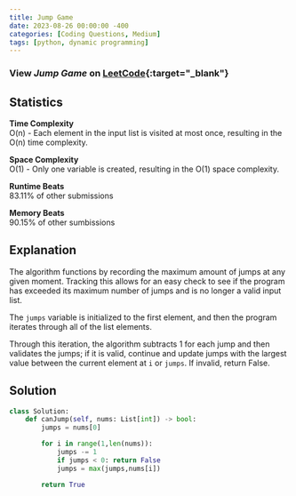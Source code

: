 ```yaml
---
title: Jump Game
date: 2023-08-26 00:00:00 -400
categories: [Coding Questions, Medium]
tags: [python, dynamic programming]
---
```


### View *Jump Game* on [LeetCode](https://leetcode.com/problems/jump-game/){:target="_blank"}  

## Statistics  

**Time Complexity**  
O(n) - Each element in the input list is visited at most once, resulting in the O(n) time complexity.

**Space Complexity**  
O(1) - Only one variable is created, resulting in the O(1) space complexity.

**Runtime Beats**  
83.11% of other submissions  

**Memory Beats**  
90.15% of other sumbissions  

## Explanation  
The algorithm functions by recording the maximum amount of jumps at any given moment. Tracking this allows for an easy check to see if the program has exceeded its maximum number of jumps and is no longer a valid input list.

The `jumps` variable is initialized to the first element, and then the program iterates through all of the list elements.

Through this iteration, the algorithm subtracts 1 for each jump and then validates the jumps; if it is valid, continue and update jumps with the largest value between the current element at `i` or `jumps`. If invalid, return False.

## Solution  

```python
class Solution:
    def canJump(self, nums: List[int]) -> bool:
        jumps = nums[0]

        for i in range(1,len(nums)):
            jumps -= 1
            if jumps < 0: return False
            jumps = max(jumps,nums[i])

        return True
```